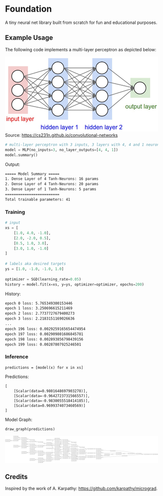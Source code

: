 # Foundation

A tiny neural net library built from scratch for fun and educational purposes.

## Example Usage

The following code implements a multi-layer perceptron as depicted below:

![foundation](assets/neural_net.jpg)
Source: https://cs231n.github.io/convolutional-networks

```python
# multi-layer perceptron with 3 inputs, 3 layers with 4, 4 and 1 neurons
model = MLP(no_inputs=3, no_layer_outputs=[4, 4, 1])
model.summary()
```

Output:

```bash
===== Model Summary =====
1. Dense Layer of 4 Tanh-Neurons: 16 params
2. Dense Layer of 4 Tanh-Neurons: 20 params
3. Dense Layer of 1 Tanh-Neurons: 5 params
=========================
Total trainable parameters: 41
```

### Training

```python
# input
xs = [
    [1.0, 4.0, -1.0],
    [2.0, -2.0, 0.5],
    [0.5, 1.0, 3.0],
    [3.0, 1.0, -1.0]
]

# labels aka desired targets
ys = [1.0, -1.0, -1.0, 1.0]

optimizer = SGD(learning_rate=0.05)
history = model.fit(x=xs, y=ys, optimizer=optimizer, epochs=200)
```

History:
```bash
epoch 0 loss: 5.765349300153446
epoch 1 loss: 3.250696615211469
epoch 2 loss: 2.7737727679400273
epoch 3 loss: 2.2183151169026636
...
epoch 196 loss: 0.0029259165654474954
epoch 197 loss: 0.002909801686845781
epoch 198 loss: 0.002893856798439156
epoch 199 loss: 0.00287807925246501
```

### Inference
```
predictions = [model(x) for x in xs]
```

Predictions:

```
[
    [Scalar(data=0.9801648697903278)],
    [Scalar(data=-0.9642723731566557)],
    [Scalar(data=-0.9830055518414185)],
    [Scalar(data=0.9699374073460569)]
]
```

Model Graph:
```python
draw_graph(predictions)
```
![foundation](assets/graph.svg)

## Credits

Inspired by the work of A. Karpathy: https://github.com/karpathy/micrograd.
